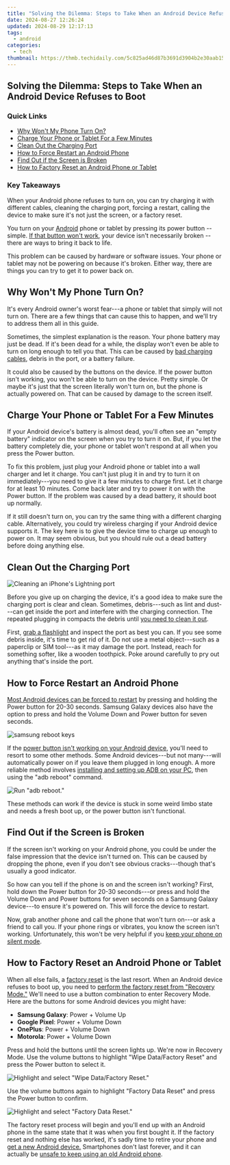 ```yaml
---
title: "Solving the Dilemma: Steps to Take When an Android Device Refuses to Boot"
date: 2024-08-27 12:26:24
updated: 2024-08-29 12:17:13
tags:
  - android
categories:
  - tech
thumbnail: https://thmb.techidaily.com/5c825ad46d87b3691d3904b2e30aab153935e0b73ee1b460d4fca7fb954d5641.jpg
---
```


## Solving the Dilemma: Steps to Take When an Android Device Refuses to Boot

### Quick Links

* [Why Won't My Phone Turn On?](https://video-capture.techidaily.com/new-in-2024-god-of-war-ragnarok-release-date/)
* [Charge Your Phone or Tablet For a Few Minutes](https://facebook-video-share.techidaily.com/new-in-2024-elevate-video-popularity-12-key-strategies-unveiled/)
* [Clean Out the Charging Port](https://unlock-android.techidaily.com/unlock-your-tecno-spark-go-2023-phone-with-ease-the-3-best-lock-screen-removal-tools-by-drfone-android/)
* [How to Force Restart an Android Phone](https://facebook-record-videos.techidaily.com/updated-expertise-in-edits-selecting-premier-video-tools-for-2024/)
* [Find Out if the Screen is Broken](https://youtube-video-recordings.techidaily.com/in-2024-becoming-a-vlogger-voice-confident-content-creation-strategies/)
* [How to Factory Reset an Android Phone or Tablet](https://fox-direct.techidaily.com/supercharge-your-vehicles-top-10-srt-mods-for-os-x-and-windows-for-2024/)

### Key Takeaways

 When your Android phone refuses to turn on, you can try charging it with different cables, cleaning the charging port, forcing a restart, calling the device to make sure it's not just the screen, or a factory reset.

 You turn on your [Android](https://extra-approaches.techidaily.com/sound-of-funny-ringtones-recommended-websites-for-2024/) phone or tablet by pressing its power button -- simple. [If that button won't work](https://vp-tips.techidaily.com/updated-drawdream-in-depth-analysis-and-teaching-guide-2024/), your device isn't necessarily broken -- there are ways to bring it back to life.

 This problem can be caused by hardware or software issues. Your phone or tablet may not be powering on because it's broken. Either way, there are things you can try to get it to power back on.

##  Why Won't My Phone Turn On?

 It's every Android owner's worst fear---a phone or tablet that simply will not turn on. There are a few things that can cause this to happen, and we'll try to address them all in this guide.

 Sometimes, the simplest explanation is the reason. Your phone battery may just be dead. If it's been dead for a while, the display won't even be able to turn on long enough to tell you that. This can be caused by [bad charging cables](https://instagram-video-files.techidaily.com/new-in-2024-ultimate-guide-how-to-make-money-from-instagram/), debris in the port, or a battery failure.

 It could also be caused by the buttons on the device. If the power button isn't working, you won't be able to turn on the device. Pretty simple. Or maybe it's just that the screen literally won't turn on, but the phone is actually powered on. That can be caused by damage to the screen itself.

##  Charge Your Phone or Tablet For a Few Minutes

 If your Android device's battery is almost dead, you'll often see an "empty battery" indicator on the screen when you try to turn it on. But, if you let the battery completely die, your phone or tablet won't respond at all when you press the Power button.

 To fix this problem, just plug your Android phone or tablet into a wall charger and let it charge. You can't just plug it in and try to turn it on immediately---you need to give it a few minutes to charge first. Let it charge for at least 10 minutes. Come back later and try to power it on with the Power button. If the problem was caused by a dead battery, it should boot up normally.

 If it still doesn't turn on, you can try the same thing with a different charging cable. Alternatively, you could try wireless charging if your Android device supports it. The key here is to give the device time to charge up enough to power on. It may seem obvious, but you should rule out a dead battery before doing anything else.

##  Clean Out the Charging Port

![Cleaning an iPhone's Lightning port](https://static1.howtogeekimages.com/wordpress/wp-content/uploads/2021/12/iphone_lightning_clean.jpg?trim=1,1&amp;bg-color=000&amp;pad=1,1) 

 Before you give up on charging the device, it's a good idea to make sure the charging port is clear and clean. Sometimes, debris---such as lint and dust---can get inside the port and interfere with the charging connection. The repeated plugging in compacts the debris until [you need to clean it out](https://change-location.techidaily.com/how-to-stop-my-spouse-from-spying-on-my-samsung-galaxy-m14-4g-drfone-by-drfone-virtual-android/).

 First, [grab a flashlight](https://youtube-videos.techidaily.com/top-ranked-screen-recorder-for-seamless-youtubing/) and inspect the port as best you can. If you see some debris inside, it's time to get rid of it. Do not use a metal object---such as a paperclip or SIM tool---as it may damage the port. Instead, reach for something softer, like a wooden toothpick. Poke around carefully to pry out anything that's inside the port.

##  How to Force Restart an Android Phone

[Most Android devices can be forced to restart](https://some-approaches.techidaily.com/abbyy-welcomes-adrian-jones-as-new-cro-strategic-leader-in-driving-company-growth/) by pressing and holding the Power button for 20-30 seconds. Samsung Galaxy devices also have the option to press and hold the Volume Down and Power button for seven seconds.

![samsung reboot keys](https://static1.howtogeekimages.com/wordpress/wp-content/uploads/2021/04/hold-down-side-and-vol-e1619037479373.png?trim=1,1&amp;bg-color=000&amp;pad=1,1) 

 If the [power button isn't working on your Android device](https://some-knowledge.techidaily.com/in-2024-in-depth-audio-settings-in-windows-10/), you'll need to resort to some other methods. Some Android devices---but not many---will automatically power on if you leave them plugged in long enough. A more reliable method involves [installing and setting up ADB on your PC](https://techtrends.techidaily.com/how-to-successfully-obtain-a-refund-for-your-purchased-games-on-steam/), then using the "adb reboot" command.

![Run &quot;adb reboot.&quot;](https://static1.howtogeekimages.com/wordpress/wp-content/uploads/2022/04/2022-04-21_15-11-38.jpg?trim=1,1&amp;bg-color=000&amp;pad=1,1) 

 These methods can work if the device is stuck in some weird limbo state and needs a fresh boot up, or the power button isn't functional.

##  Find Out if the Screen is Broken

 If the screen isn't working on your Android phone, you could be under the false impression that the device isn't turned on. This can be caused by dropping the phone, even if you don't see obvious cracks---though that's usually a good indicator.

 So how can you tell if the phone is on and the screen isn't working? First, hold down the Power button for 20-30 seconds---or press and hold the Volume Down and Power buttons for seven seconds on a Samsung Galaxy device---to ensure it's powered on. This will force the device to restart.

 Now, grab another phone and call the phone that won't turn on---or ask a friend to call you. If your phone rings or vibrates, you know the screen isn't working. Unfortunately, this won't be very helpful if you [keep your phone on silent mode](https://win-howtos.techidaily.com/troubleshooting-loading-errors-how-to-restore-playability-of-games-on-windows-computers/).

##  How to Factory Reset an Android Phone or Tablet

 When all else fails, a [factory reset](https://win11.techidaily.com/unraveling-the-mystery-extracting-sids-from-users-on-windows-11/) is the last resort. When an Android device refuses to boot up, you need to [perform the factory reset from "Recovery Mode."](https://instagram-video-files.techidaily.com/new-navigating-instagrams-voice-customization-features/) We'll need to use a button combination to enter Recovery Mode. Here are the buttons for some Android devices you might have:

* **Samsung Galaxy**: Power + Volume Up
* **Google Pixel**: Power + Volume Down
* **OnePlus**: Power + Volume Down
* **Motorola**: Power + Volume Down

 Press and hold the buttons until the screen lights up. We're now in Recovery Mode. Use the volume buttons to highlight "Wipe Data/Factory Reset" and press the Power button to select it.

![Highlight and select &quot;Wipe Data/Factory Reset.&quot;](https://static1.howtogeekimages.com/wordpress/wp-content/uploads/2016/03/PXL_20230125_163446433_2.jpg) 

 Use the volume buttons again to highlight "Factory Data Reset" and press the Power button to confirm.

![Highlight and select &quot;Factory Data Reset.&quot;](https://static1.howtogeekimages.com/wordpress/wp-content/uploads/2016/03/PXL_20230125_163516014_2.jpg) 

 The factory reset process will begin and you'll end up with an Android phone in the same state that it was when you first bought it. If the factory reset and nothing else has worked, it's sadly time to retire your phone and [get a new Android device.](https://twitter-videos.techidaily.com/hot-takes-highlight-twitters-trending-topics-for-2024/) Smartphones don't last forever, and it can actually be [unsafe to keep using an old Android phone](https://youtube-video-recordings.techidaily.com/2024-approved-profit-from-youtube-monetize-youtube-shorts-and-boost-your-income/).

<ins class="adsbygoogle"
     style="display:block"
     data-ad-format="autorelaxed"
     data-ad-client="ca-pub-7571918770474297"
     data-ad-slot="1223367746"></ins>



<ins class="adsbygoogle"
     style="display:block"
     data-ad-client="ca-pub-7571918770474297"
     data-ad-slot="8358498916"
     data-ad-format="auto"
     data-full-width-responsive="true"></ins>
